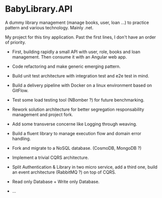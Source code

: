 # BabyLibrary.API
A dummy library management (manage books, user, loan ...) to practice pattern and various technology. Mainly .net.

My project for this tiny application. Past the first lines, I don't have an order of priority.

* First, building rapidly a small API with user, role, books and loan management. Then consume it with an Angular web app.

* Code refactoring and make generic emerging pattern.

* Build unit test architecture with integration test and e2e test in mind.

* Build a delivery pipeline with Docker on a linux environment based on GitFlow.

* Test some load testing tool (NBomber ?) for future benchmarking.

* Rework solution architecture for better segregation responsability management and project fork.

* Add some transverse concerne like Logging through weaving.

* Build a fluent library to manage execution flow and domain error handling.

* Fork and migrate to a NoSQL database. (CosmoDB, MongoDB ?)

* Implement a trivial CQRS architecture.

* Split Authentication & Library in two micro service, add a third one, build an event architecture (RabbitMQ ?) on top of CQRS.

* Read only Database + Write only Database.

* ...
